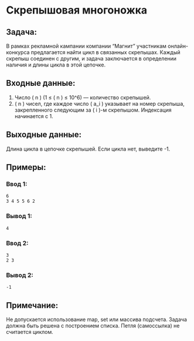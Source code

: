 # Скрепышовая многоножка

## Задача:
В рамках рекламной кампании компании “Магнит” участникам онлайн-конкурса предлагается найти цикл в связанных скрепышах. Каждый скрепыш соединен с другим, и задача заключается в определении наличия и длины цикла в этой цепочке.

## Входные данные:
1. Число \( n \) (1 ≤ \( n \) ≤ 10^6) — количество скрепышей.
2. \( n \) чисел, где каждое число \( a_i \) указывает на номер скрепыша, закрепленного следующим за \( i \)-м скрепышом. Индексация начинается с 1.

## Выходные данные:
Длина цикла в цепочке скрепышей. Если цикла нет, выведите -1.

## Примеры:

### Ввод 1:
```
6
3 4 5 5 6 2
```
### Вывод 1:
```
4
```

### Ввод 2:
```
3
2 3
```
### Вывод 2:
```
-1
```

## Примечание:
Не допускается использование map, set или массива подсчета. Задача должна быть решена с построением списка. Петля (самоссылка) не считается циклом.